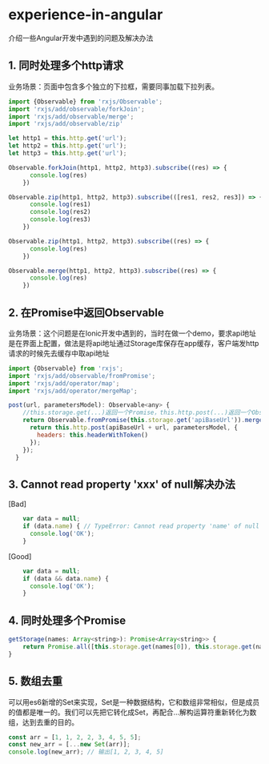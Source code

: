 # experience-in-angular
介绍一些Angular开发中遇到的问题及解决办法

## 1. 同时处理多个http请求
业务场景：页面中包含多个独立的下拉框，需要同事加载下拉列表。
```javascript
import {Observable} from 'rxjs/Observable';
import 'rxjs/add/observable/forkJoin';
import 'rxjs/add/observable/merge';
import 'rxjs/add/observable/zip'

let http1 = this.http.get('url');
let http2 = this.http.get('url');
let http3 = this.http.get('url');

Observable.forkJoin(http1, http2, http3).subscribe((res) => {
      console.log(res)
    })

Observable.zip(http1, http2, http3).subscribe(([res1, res2, res3]) => {
      console.log(res1)
      console.log(res2)
      console.log(res3)
    })

Observable.zip(http1, http2, http3).subscribe((res) => {
      console.log(res)
    })

Observable.merge(http1, http2, http3).subscribe((res) => {
      console.log(res)
    })
```

## 2. 在Promise中返回Observable
业务场景：这个问题是在Ionic开发中遇到的，当时在做一个demo，要求api地址是在界面上配置，做法是将api地址通过Storage库保存在app缓存，客户端发http请求的时候先去缓存中取api地址
```javascript
import {Observable} from 'rxjs';
import 'rxjs/add/observable/fromPromise';
import 'rxjs/add/operator/map';
import 'rxjs/add/operator/mergeMap';

post(url, parametersModel): Observable<any> {
    //this.storage.get(...)返回一个Promise，this.http.post(...)返回一个Observable
    return Observable.fromPromise(this.storage.get('apiBaseUrl')).mergeMap(apiBaseUrl => {
      return this.http.post(apiBaseUrl + url, parametersModel, {
        headers: this.headerWithToken()
      });
    });
  }
```

## 3. Cannot read property 'xxx' of null解决办法
[Bad]
```javascript
    var data = null;
    if (data.name) { // TypeError: Cannot read property 'name' of null
      console.log('OK');
    }
```
[Good]
```javascript
    var data = null;
    if (data && data.name) {
      console.log('OK');
    }
```

## 4. 同时处理多个Promise
```javascript
getStorage(names: Array<string>): Promise<Array<string>> {
    return Promise.all([this.storage.get(names[0]), this.storage.get(names[1])]); // this.storage.get返回Promise
}
```

## 5. 数组去重
可以用es6新增的Set来实现，Set是一种数据结构，它和数组非常相似，但是成员的值都是唯一的。我们可以先把它转化成Set，再配合...解构运算符重新转化为数组，达到去重的目的。
```javascript
const arr = [1, 1, 2, 2, 3, 4, 5, 5];
const new_arr = [...new Set(arr)];
console.log(new_arr); // 输出[1, 2, 3, 4, 5]
```



